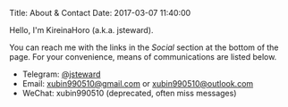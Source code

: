 Title: About & Contact
Date: 2017-03-07 11:40:00

Hello, I'm KireinaHoro (a.k.a. jsteward).

You can reach me with the links in the *Social* section at the bottom of the page.
For your convenience, means of communications are listed below.

 - Telegram: [@jsteward](https://t.me/jsteward)
 - Email: [xubin990510@gmail.com](mailto:xubin990510@gmail.com) 
   or [xubin990510@outlook.com](mailto:xubin990510@outlook.com)
 - WeChat: xubin990510 (deprecated, often miss messages)
